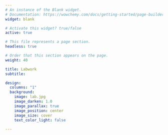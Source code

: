 ```yaml
---
# An instance of the Blank widget.
# Documentation: https://wowchemy.com/docs/getting-started/page-builder/
widget: blank

# Activate this widget? true/false
active: true

# This file represents a page section.
headless: true

# Order that this section appears on the page.
weight: 40

title: Labwork
subtitle:

design:
  columns: "1"
  background:
    image: lab.jpg
    image_darken: 1.0
    image_parallax: true
    image_position: center
    image_size: cover
    text_color_light: false
 
---
```

